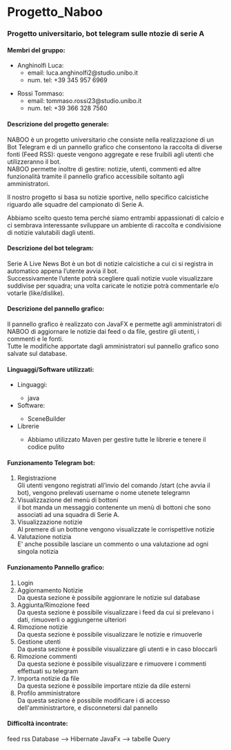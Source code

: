 # Progetto_Naboo
### Progetto universitario, bot telegram sulle ntozie di serie A

#### Membri del gruppo:
<ul>
<li> Anghinolfi Luca: 
<ul>
<li> email: luca.anghinolfi2@studio.unibo.it</ll>  
<li> num. tel: +39 345 957 6969 </ll>
</ul>
</ul>

<ul>
<li> Rossi Tommaso: 
<ul>
<li> email: tommaso.rossi23@studio.unibo.it</ll>  
<li> num. tel: +39 366 328 7560 </ll>
</ul>
</ul>

#### Descrizione del progetto generale:
NABOO è un progetto universitario che consiste nella realizzazione di un Bot Telegram e di un pannello grafico che consentono la raccolta di diverse fonti (Feed RSS): queste vengono aggregate e rese fruibili agli utenti che utilizzeranno il bot.<br>
NABOO permette inoltre di gestire: notizie, utenti, commenti ed altre funzionalità tramite il pannello grafico accessibile soltanto agli amministratori.

Il nostro progetto si basa su notizie sportive, nello specifico calcistiche riguardo alle squadre del campionato di Serie A.<br>

Abbiamo scelto questo tema perché siamo entrambi appassionati di calcio e ci sembrava interessante sviluppare un ambiente di raccolta e condivisione di notizie valutabili dagli utenti.<br>

#### Descrizione del bot telegram:
Serie A Live News Bot è un bot di notizie calcistiche a cui ci si registra in automatico appena l’utente avvia il bot.<br>
Successivamente l’utente potrà scegliere quali notizie vuole visualizzare suddivise per squadra; una volta caricate le notizie potrà commentarle e/o votarle (like/dislike).<br>


#### Descrizione del pannello grafico:
Il pannello grafico è realizzato con JavaFX e permette agli amministratori di NABOO di aggiornare le notizie dai feed o da file, gestire gli utenti, i commenti e le fonti.<br>
Tutte le modifiche apportate dagli amministratori sul pannello grafico sono salvate sul database.

#### Linguaggi/Software utilizzati:
<ul>
<li>Linguaggi:</li>
<ul>
<li>java</li>
</ul>
<li>Software:</li>
<ul>
<li>SceneBuilder</li>
</ul>
<li>Librerie</li>
<ul>
<li>Abbiamo utilizzato Maven per gestire tutte le librerie e tenere il codice pulito</li>
</ul>
</ul>

#### Funzionamento Telegram bot:
<ol>
<li>Registrazione</li>
Gli utenti vengono registrati all’invio del comando /start (che avvia il bot), vengono prelevati username o nome utenete telegramn
<li>Visualizzazione del menù di bottoni</li>
il bot manda un messaggio contenente un menù di bottoni che sono associati ad una squadra di Serie A.
<li>Visualizzazione notizie</li>
Al premere di un bottone vengono visualizzate le corrispettive notizie
<li>Valutazione notizia</li>
E' anche possibile lasciare un commento o una valutazione ad ogni singola notizia
</ol>

#### Funzionamento Pannello grafico:

<ol>
<li> Login </li>
<li> Aggiornamento Notizie </li>
Da questa sezione è possibile aggionrare le notizie sul database
<li> Aggiunta/Rimozione feed </li>
Da questa sezione è possibile visualizzare i feed da cui si prelevano i dati, rimuoverli o aggiungerne ulteriori
<li> Rimozione notizie </li>
Da questa sezione è possibile visualizzare le notizie e rimuoverle
<li> Gestione utenti </li>
Da questa sezione è possibile visualizzare gli utenti e in caso bloccarli
<li> Rimozione commenti </li>
Da questa sezione è possibile visualizzare e rimuovere i commenti effettuati su telegram 
<li> Importa notizie da file </li>
Da questa sezione è possibile importare ntizie da dile esterni
<li> Profilo amministratore </li>
Da questa sezione è possibile modificare i di accesso dell'amministrartore, e disconnetersi dal pannello
</ol>

#### Difficoltà incontrate:
feed rss
Database --> Hibernate
JavaFx --> tabelle
Query
